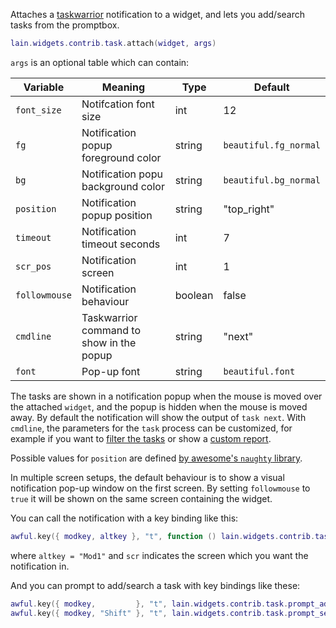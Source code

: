 Attaches a [taskwarrior](http://taskwarrior.org) notification to a widget, and lets you add/search tasks from the promptbox.

```lua
lain.widgets.contrib.task.attach(widget, args)
```

`args` is an optional table which can contain:

Variable | Meaning | Type | Default
--- | --- | --- | ---
`font_size` | Notifcation font size | int | 12
`fg` | Notification popup foreground color | string | `beautiful.fg_normal`
`bg` | Notification popu background color | string | `beautiful.bg_normal`
`position` | Notification popup position | string | "top_right"
`timeout` | Notification timeout seconds | int | 7
`scr_pos` | Notification screen | int | 1
`followmouse` | Notification behaviour | boolean | false
`cmdline` | Taskwarrior command to show in the popup | string | "next"
`font` | Pop-up font | string | `beautiful.font`

The tasks are shown in a notification popup when the mouse is moved over the attached `widget`, and the popup is hidden when the mouse is moved away. By default the notification will show the output of `task next`. With `cmdline`, the parameters for the `task` process can be customized, for example if you want to [filter the tasks](https://taskwarrior.org/docs/filter.html) or show a [custom report](https://github.com/copycat-killer/lain/pull/213).

Possible values for `position` are defined [by awesome's `naughty` library](https://awesomewm.org/doc/api/libraries/naughty.html#notify).

In multiple screen setups, the default behaviour is to show a visual notification pop-up window on the first screen. By setting `followmouse` to `true` it will be shown on the same screen containing the widget.

You can call the notification with a key binding like this:

```lua
awful.key({ modkey, altkey }, "t", function () lain.widgets.contrib.task.show(scr) end),
```

where ``altkey = "Mod1"`` and `scr` indicates the screen which you want the notification in.

And you can prompt to add/search a task with key bindings like these:

```lua
awful.key({ modkey,         }, "t", lain.widgets.contrib.task.prompt_add),
awful.key({ modkey, "Shift" }, "t", lain.widgets.contrib.task.prompt_search),
```